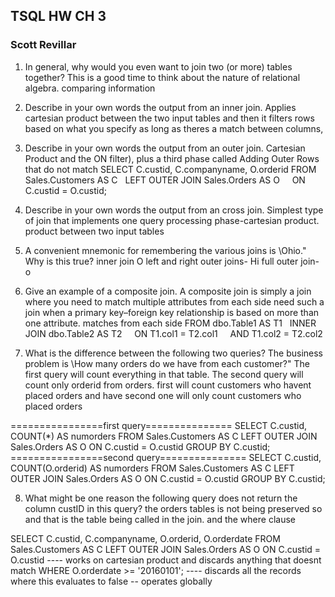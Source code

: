 ## TSQL HW CH 3
### Scott Revillar

1. In general, why would you even want to join two (or more) tables together? This is a good time to
think about the nature of relational algebra.
comparing information

2. Describe in your own words the output from an inner join.
Applies cartesian product between the two input tables and then it filters rows based on what you specify
as long as theres a match between columns, 

3. Describe in your own words the output from an outer join.
Cartesian Product and the ON filter), plus a third phase called Adding Outer Rows that do not match
SELECT C.custid, C.companyname, O.orderid
FROM Sales.Customers AS C  
LEFT OUTER JOIN Sales.Orders AS O    
ON C.custid = O.custid;



4. Describe in your own words the output from an cross join.
Simplest type of join that implements one query processing phase-cartesian product.
product between two input tables

5. A convenient mnemonic for remembering the various joins is \Ohio." Why is this true?
inner join O 
left and right outer joins- Hi
full outer join- o


6. Give an example of a composite join.
A composite join is simply a join where you need to match multiple attributes from each side
need such a join when a primary key–foreign key relationship is based on more than one attribute.
matches from each side
FROM dbo.Table1 AS T1  
INNER JOIN dbo.Table2 AS T2    
ON T1.col1 = T2.col1    
AND T1.col2 = T2.col2


7. What is the difference between the following two queries? The business problem is \How many orders
do we have from each customer?"
The first query will count everything in that table.
The second query will count only orderid from orders.
first will count customers who havent placed orders and have 
second one will only count customers who placed orders

================first query===============
SELECT C.custid, COUNT(*) AS numorders
FROM Sales.Customers AS C
LEFT OUTER JOIN Sales.Orders AS O
ON C.custid = O.custid
GROUP BY C.custid;
================second query===============
SELECT C.custid, COUNT(O.orderid) AS numorders
FROM Sales.Customers AS C
LEFT OUTER JOIN Sales.Orders AS O
ON C.custid = O.custid
GROUP BY C.custid;


8. What might be one reason the following query does not return the column custID in this query?
the orders tables is not being preserved so and that is the table being called in the join.
and the where clause

SELECT C.custid, C.companyname, O.orderid, O.orderdate
FROM Sales.Customers AS C
LEFT OUTER JOIN Sales.Orders AS O
ON C.custid = O.custid        ---- works on cartesian product and discards anything that doesnt match
WHERE O.orderdate >= '20160101';   ---- discards all the records where this evaluates to false -- operates globally